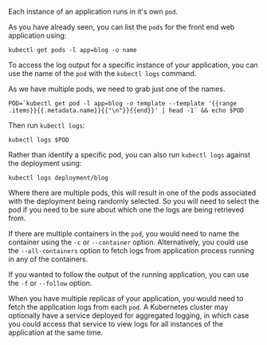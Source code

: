 Each instance of an application runs in it's own `pod`.

As you have already seen, you can list the `pods` for the front end web application using:

```execute
kubectl get pods -l app=blog -o name
```

To access the log output for a specific instance of your application, you can use the name of the `pod` with the `kubectl logs` command.

As we have multiple pods, we need to grab just one of the names.

```execute
POD=`kubectl get pod -l app=blog -o template --template '{{range .items}}{{.metadata.name}}{{"\n"}}{{end}}' | head -1` && echo $POD
```

Then run `kubectl logs`:

```execute
kubectl logs $POD
```

Rather than identify a specific pod, you can also run `kubectl logs` against the deployment using:

```execute
kubectl logs deployment/blog
```

Where there are multiple pods, this will result in one of the pods associated with the deployment being randomly selected. So you will need to select the pod if you need to be sure about which one the logs are being retrieved from.

If there are multiple containers in the `pod`, you would need to name the container using the `-c` or `--container` option. Alternatively, you could use the `--all-containers` option to fetch logs from application process running in any of the containers.

If you wanted to follow the output of the running application, you can use the `-f` or `--follow` option.

When you have multiple replicas of your application, you would need to fetch the application logs from each `pod`. A Kubernetes cluster may optionally have a service deployed for aggregated logging, in which case you could access that service to view logs for all instances of the application at the same time.
